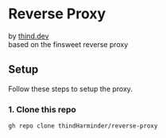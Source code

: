 # Reverse Proxy
by [thind.dev](https://thind.dev) </br>
based on the finsweet reverse proxy

## Setup 
Follow these steps to setup the proxy.

### 1. Clone this repo
``` gh repo clone thindHarminder/reverse-proxy ```
